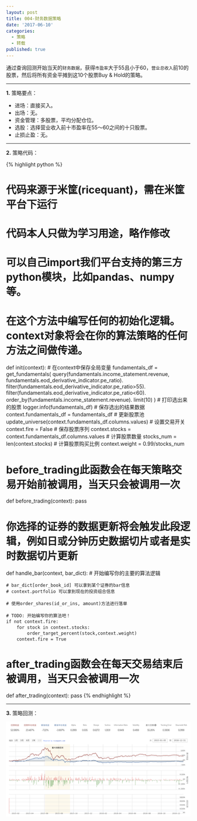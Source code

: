 ```yaml
---
layout: post
title: 004-财务数据策略
date: '2017-06-10'
categories:
  - 策略
  - 转载
published: true
---
```


通过查询回测开始当天的`财务数据`，获得`市盈率`大于55且小于60，`营业总收入`前10的股票，然后将所有资金平摊到这10个股票Buy & Hold的策略。

---

**1.** 策略要点：

* 进场：直接买入。
* 出场：无。 
* 资金管理：多股票，平均分配仓位。
* 选股：选择营业收入前十市盈率在55～60之间的十只股票。
* 止损止盈：无。

-----

**2.** 策略代码：

{% highlight python %}
 # 代码来源于米筐(ricequant)，需在米筐平台下运行
 # 代码本人只做为学习用途，略作修改

 # 可以自己import我们平台支持的第三方python模块，比如pandas、numpy等。

 # 在这个方法中编写任何的初始化逻辑。context对象将会在你的算法策略的任何方法之间做传递。
def init(context):
    # 在context中保存全局变量
    fundamentals_df = get_fundamentals(
        query(fundamentals.income_statement.revenue,
        fundamentals.eod_derivative_indicator.pe_ratio).
        filter(fundamentals.eod_derivative_indicator.pe_ratio>55).
        filter(fundamentals.eod_derivative_indicator.pe_ratio<60).
        order_by(fundamentals.income_statement.revenue).
        limit(10)
        )
    # 打印选出来的股票
    logger.info(fundamentals_df)
    # 保存选出的结果数据
    context.fundamentals_df = fundamentals_df
    # 更新股票池
    update_universe(context.fundamentals_df.columns.values)
    # 设置交易开关
    context.fire = False
    # 保存股票序列
    context.stocks = context.fundamentals_df.columns.values
    # 计算股票数量
    stocks_num = len(context.stocks)
    # 计算股票购买比例
    context.weight = 0.99/stocks_num
 # before_trading此函数会在每天策略交易开始前被调用，当天只会被调用一次
def before_trading(context):
    pass


 # 你选择的证券的数据更新将会触发此段逻辑，例如日或分钟历史数据切片或者是实时数据切片更新
def handle_bar(context, bar_dict):
    # 开始编写你的主要的算法逻辑

    # bar_dict[order_book_id] 可以拿到某个证券的bar信息
    # context.portfolio 可以拿到现在的投资组合信息

    # 使用order_shares(id_or_ins, amount)方法进行落单

    # TODO: 开始编写你的算法吧！
    if not context.fire:
        for stock in context.stocks:
            order_target_percent(stock,context.weight)
        context.fire = True
        

 # after_trading函数会在每天交易结束后被调用，当天只会被调用一次
def after_trading(context):
    pass
{% endhighlight %}

-----

**3.** 策略回测：

![004-财务数据策略](https://raw.githubusercontent.com/OrangeUFO/orangeufo.github.io/master/static/img/_posts/004.png  "004-财务数据策略")
